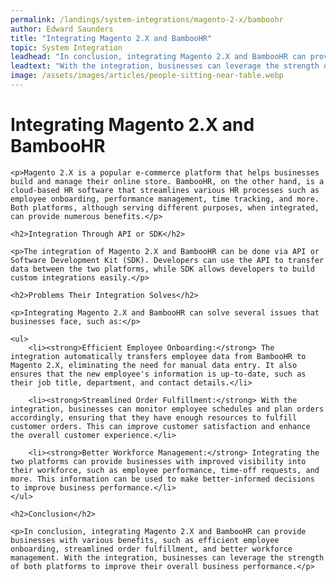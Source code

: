 ```yaml
---
permalink: /landings/system-integrations/magento-2-x/bamboohr
author: Edward Saunders
title: "Integrating Magento 2.X and BambooHR"
topic: System Integration
leadhead: "In conclusion, integrating Magento 2.X and BambooHR can provide businesses with various benefits, such as efficient employee onboarding, streamlined order fulfillment, and better workforce management"
leadtext: "With the integration, businesses can leverage the strength of both platforms to improve their overall business performance."
image: /assets/images/articles/people-sitting-near-table.webp
---
```

<div class="arttext">	<h1>Integrating Magento 2.X and BambooHR</h1>

	<p>Magento 2.X is a popular e-commerce platform that helps businesses build and manage their online store. BambooHR, on the other hand, is a cloud-based HR software that streamlines various HR processes such as employee onboarding, performance management, time tracking, and more. Both platforms, although serving different purposes, when integrated, can provide numerous benefits.</p>

	<h2>Integration Through API or SDK</h2>

	<p>The integration of Magento 2.X and BambooHR can be done via API or Software Development Kit (SDK). Developers can use the API to transfer data between the two platforms, while SDK allows developers to build custom integrations easily.</p>

	<h2>Problems Their Integration Solves</h2>

	<p>Integrating Magento 2.X and BambooHR can solve several issues that businesses face, such as:</p>

	<ul>
		<li><strong>Efficient Employee Onboarding:</strong> The integration automatically transfers employee data from BambooHR to Magento 2.X, eliminating the need for manual data entry. It also ensures that the new employee's information is up-to-date, such as their job title, department, and contact details.</li>

		<li><strong>Streamlined Order Fulfillment:</strong> With the integration, businesses can monitor employee schedules and plan orders accordingly, ensuring that they have enough resources to fulfill customer orders. This can improve customer satisfaction and enhance the overall customer experience.</li>

		<li><strong>Better Workforce Management:</strong> Integrating the two platforms can provide businesses with improved visibility into their workforce, such as employee performance, time-off requests, and more. This information can be used to make better-informed decisions to improve business performance.</li>
	</ul>

	<h2>Conclusion</h2>

	<p>In conclusion, integrating Magento 2.X and BambooHR can provide businesses with various benefits, such as efficient employee onboarding, streamlined order fulfillment, and better workforce management. With the integration, businesses can leverage the strength of both platforms to improve their overall business performance.</p>
</div>
